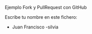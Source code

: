 Ejemplo Fork y PullRequest con GitHub

Escribe tu nombre en este fichero:

- Juan Francisco
-silvia

